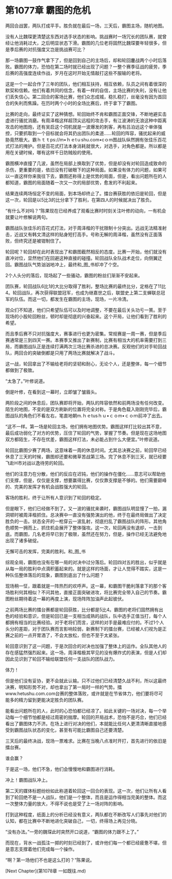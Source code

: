 # 第1077章 霸图的危机

两回合战罢，两队打成平手。胜负就在最后一场，三天后，霸图主场，随机地图。

没有人比魏琛更清楚这东西对选手状态的影响。挑战赛时一场冗长的团队赛，就曾经让他消耗过大，之后明显状态下滑。霸图的几位老将固然比魏琛要年轻很多，但是季后赛的对抗强度又岂是挑战赛可比？

那一场霸图一鼓作气拿下了，但是回到自己的主场后，却和轮回鏖战两个小时后落败。霸图的体力，恐怕在第二场时就已经出现了问题？一整个赛季征战的疲劳，季后赛的高强度连续作战，岁月在这时开始无情敲打这些不服输的老将。

这是一个一起合作了三年的团队，他们相互扶持，相互依赖，队员之间有着很深的默契和信赖。他们有着共同的信念，有着一样的自信，主场比赛的失利，没有让他们丢失信心。第二回合的客场比赛，他们众志成城，稳扎稳打，丝毫没有因为首回合的失利而焦躁。在历时两个小时的全场比赛后，终于拿下了霸图。

比赛的走向，最终证实了这种猜想。轮回始终不肯和霸图正面交锋，不断地避实击虚进行骚扰消磨。有周泽楷这样超顶尖远程的攻击手，有江波涛的无浪这种中距离攻击的地图炮，还有吴启这个伺机就是一波爆发的刺客，再有吕泊远这个单体强控，只要抓取到一个目标就会将其扔出团队的柔道……轮回的阵容，骚扰起来的威胁竟然极大。霸ｈｔｔps://m•ｈｅtｕshu.com•cｏm图战队纵然拥有张佳乐百花式打法的掩护。但是百花式打法本身消耗就很大，对选手，对角色都是。所以都是用在关键时候，哪有这样千日防贼般的使用。

霸图横冲直撞了几波，虽然在局部上换取到了优势，但是却没有对轮回造成致命的杀伤，更重要的是，依旧没有打破眼下的这种局面。如果没有体力的问题，如果可以一直这样你来我往下去，霸图还称得上是优势的局面，但是，看出问题所在的人都知道，霸图的局面随着一次又一次的局部优势，愈发的不利起来。

结果连续两场恒定不变的局面，到本场却终止了。擂台赛获胜的依旧是轮回，但是这一次，轮回是以5比3的比分拿下了胜利，在第四人的时候就决出了胜负。

“有什么不对吗？”陈果现在已经养成了观看比赛时时刻关注叶修的动向，一有机会就要让叶修解说两句。

霸图战队张佳乐的百花式打法，对于周泽楷的干扰限制十分突出。远战无法精准射击，近战又有韩文清这样的贴身短打高手。号称无解的周泽楷，虽然没有正面落败，但终究还是被钳制住了。

轮回呢？轮回却在此时表现出了和霸图截然相反的态度。比赛一开始，他们就没有直冲对位，显然他们在回避这种直接的碰撞。轮回战队全队战术走位，向侧翼迂回。霸图战队气势汹汹地冲上，最终和_图_书却冲了个空。

2个人头分的落后，现场起了一些骚动，霸图的粉丝们渐渐不安起来。

团队赛，轮回战队6比1的大比分取得了胜利，整场比赛的最终比分，定格在了11比4。轮回战队，再次获得联盟冠军，也成为继嘉世之后，联盟史上第二支蝉联总冠军的队伍。而这一切，都发生在霸图的主场，现场，一片冷清。

观众们不知道，他们只希望队伍可以及时地调整，不要在最后关头功亏一篑。至于现场的小股轮回粉丝，顿时却是彻底的兴奋起来。这个开局，让他们看到了胜利的希望。

而且季后赛不只对抗强度大，赛事进行也更为密集。常规赛是一周一赛，但是季后赛通常是三到四天一赛。本赛季又推出了新赛制，比赛有相当大的机率需要打到三局，而霸图战队正是连续打满两次三场比赛杀进的总决赛。反观他们的对手轮回战队，两回合的突破倒都是只用了两场比赛就解决了战斗。

这一战，轮回拿出了不输给老将的坚韧和耐心，无论个人，还是整体，每一个细节都做到了极致。

“太急了。”叶修说道。

倒是叶修，在看到这一幕时，立即皱了皱眉头。

两阶段之间的休息后，团队赛即将开始，两队的阵容依然和前两场没有任何改变。陌生的地图，不变的是双方刷新的位置将完全对称。于是角色载入刚刚完毕后，霸图战队的角色们不看左右，笔直地朝m.ｈｅtusｈｕ•ｃｏm•ｃｏｍ前冲了出去。

“这不一样。第一场是轮回主场，他们拥有地图优势。霸图这样打比较出其不意，最后成功弱化了对方的优势，压住了轮回的气势，掌握了节奏。但是现在这场地图双方都陌生，不存在优差，霸图这样打法，未必能占到什么大便宜。”叶修说道。

轮回比霸图少赛了两场，这意味着一周的休息时间。尤其总决赛之前，轮回早已经休息了三天的时候，霸图却还要和微草苦战第三场。完了休息不到三天，就已经要飞赴H市对战以逸待劳的轮回。

他们的注意力在分散，他们的反应在迟钝，他们的操作在僵化……意志可以帮助他们支撑，但是，仅仅是支撑，想要赢得比赛，仅仅靠支撑是不够的。他们需要巅峰的、完美的发挥才有机会战胜强大的轮回。

客场的胜利，终于让所有人意识到了轮回的稳定。

但是眼下，他们已经做不到了。又一波的骚扰来袭时，霸图战队明显慢了一拍，漏洞顿时被周泽楷抓住。总决赛中一直没有强势演出的他，终于在最终局做出了决定胜负的一击。状态全开的一枪穿云一波乱射，彻底扫乱了霸图战队的阵形。其他角色顺势一拥而上，抓住机会展开了整体强攻。这一次，轮回再没有退却，一击到底。而霸图，几名老将早已到了极限，虽然还在努力，但是，操作已经无法避免地出现了诸多破绽。

无懈可击的发挥，完美的胜利。和_图_书

综观全局，霸图也没有在哪一局的对决中过分落后。轮回四对五的胜出，似乎就是从每一局的胜利中点滴积蓄起来的。就是这样的场面，才让人觉得不踏实，这是一种队伍整体落后的现象，霸图到底出了什么问题？

现场稍一怔，跟着就是一阵热烈的欢呼声。这一幕，和霸图干脆利落拿下的那个客场胜利何其相似？不问其他，直接正面突破进攻，将比赛完全带入自己的节奏。霸图粉丝期待着这一幕的再度上演，现场阵阵加油声此起彼伏。

之前两场比赛的擂台赛都是轮回获胜，比分都是5比4。霸图的老将们固然拥有出色的经验和意识，但是轮回已是一支相当成熟的战队，队中选手正值当打，每个人都拥有相当的比赛经验。对于老将们而言，这样的对手是最难应付的。不过1个人头分的差距，对于团队赛而言影响较弱，新赛制下的擂台赛，已经被人们视为是正赛之前的一点开胃酒了，不会太放松，但也不至于太紧张。

轮回意识到了这一问题，于是次回合的对决也加强了整体上的运作。全队其他人的存在感猛然强烈起来。这一场，周泽楷极其罕见的没有爆炸式的表演，但是人们却因此见识到了轮回不输给联盟任何一支战队的团队战力。

体力！

但是他们没有妥协，更不会就此认输。只不过他们已经清楚久战不利，所以这最终决赛，明知形势不对，却也拿出了第一局时一样的气势。擂www.hetushu.com.com台赛的整体落败，或许就是在节省体力，他们要将尽可能多的精力留到更能决定胜负的团队赛。

能看出问题所在的人，此时的心恐怕都已经凉了。如此关键的一场对决，每一个举动每一个细节怕都是经过周密的揣摩。轮回的开局战术，恐怕不是巧合，他们已经看出了霸图体力不济。在场上进行对决的他们，本就能比任何人更清清晰直接地感受到霸图战队状态的变化，甚至有可能比霸图自己还要清楚。

三天后的最终决战，现场一票难求。比赛在当晚八点准时开打，首先进行的依旧是擂台赛。

谁会赢？

于是这一场，他们不急，他们会慢慢地和霸图进行消耗。

冲上！霸图战队冲上。

第二天的媒体标题纷纷如此称道着轮回这一回合的表现。这一次，他们让所有人看到了轮回绝不是一人战队，他们是一个整体，而且是运作得相当完美的整体。而这一次整体力量的放大，不得不说也是受了上一场对阵的影响。

打到这种程度，纸面上的分析已经没有意义，两队都在不断改写人们事先对他们的认知，都在比赛中不断地进化突破自己，一切，终得场上再见分晓。

“没有办法。”一旁的魏琛此时突然开口说道，“霸图的体力跟不上了。”

而现在，背水一战孤注一掷的时刻已经到了，或许他们每一个都已经疲惫不堪，但是意志支撑着他们完成每一个操作。

“啊？第一场他们不也是这么打的？”陈果说。



[Next Chapter](第1078章 一如既往.md)